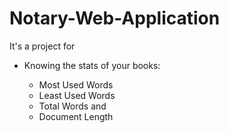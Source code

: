 # Notary-Web-Application

It's a project for 

 - Knowing the stats of your books:

    - Most Used Words
    - Least Used Words 
    - Total Words and 
    - Document Length
